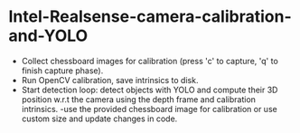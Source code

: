 # Intel-Realsense-camera-calibration-and-YOLO
- Collect chessboard images for calibration (press 'c' to capture, 'q' to finish capture phase).
- Run OpenCV calibration, save intrinsics to disk.
- Start detection loop: detect objects with YOLO and compute their 3D position w.r.t the camera
  using the depth frame and calibration intrinsics.
-use the provided chessboard image for calibration or use custom size and update changes in code.
